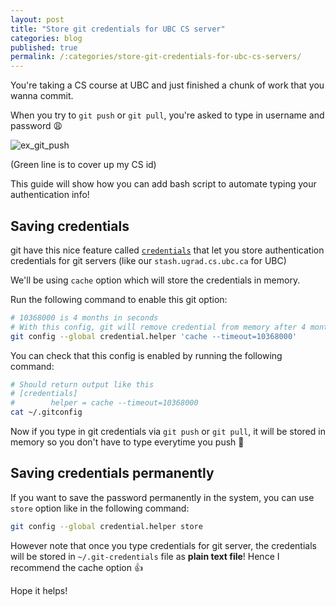 ```yaml
---
layout: post
title: "Store git credentials for UBC CS server"
categories: blog
published: true
permalink: /:categories/store-git-credentials-for-ubc-cs-servers/
---
```


You're taking a CS course at UBC and just finished a chunk of work that you wanna commit.

When you try to `git push` or  `git pull`, you're asked to type in username and password :weary:

![ex_git_push](https://user-images.githubusercontent.com/9669739/51456134-5df4ae00-1d01-11e9-91e6-d0b83e013f24.png)

(Green line is to cover up my CS id)

This guide will show how you can add bash script to automate typing your authentication info!

## Saving credentials

git have this nice feature called [`credentials`](https://git-scm.com/docs/gitcredentials) that let you store authentication credentials for git servers (like our `stash.ugrad.cs.ubc.ca` for UBC)

We'll be using `cache` option which will store the credentials in memory.

Run the following command to enable this git option:

```sh
# 10368000 is 4 months in seconds
# With this config, git will remove credential from memory after 4 months
git config --global credential.helper 'cache --timeout=10368000'
```

You can check that this config is enabled by running the following command:

```sh
# Should return output like this
# [credentials]
#        helper = cache --timeout=10368000
cat ~/.gitconfig
```

Now if you type in git credentials via `git push` or `git pull`, it will be stored in memory so you don't have to type everytime you push :tada:

## Saving credentials permanently

If you want to save the password permanently in the system, you can use `store` option like in the following command:

```sh
git config --global credential.helper store
```

However note that once you type credentials for git server, the credentials will be stored in `~/.git-credentials` file as **plain text file**!
Hence I recommend the cache option :+1:

Hope it helps!


